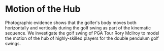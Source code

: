 # Motion of the Hub

Photographic evidence shows that the golfer's body moves both horizontally and vertically during the golf swing as part of the kinematic sequence.  We investigate the golf swing of PGA Tour Rory McIlroy to model the motion of the hub of highly-skilled players for the double pendulum golf swings.

